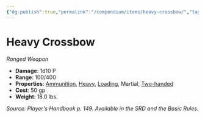 ```yaml
---
{"dg-publish":true,"permalink":"/compendium/items/heavy-crossbow/","tags":["compendium/src/5e/phb","item/property/ammunition","item/property/heavy","item/property/loading","item/property/martial","item/property/two-handed","item/weapon/martial/ranged"]}
---
```


# Heavy Crossbow
*Ranged Weapon*  

- **Damage**: 1d10 P
- **Range**: 100/400
- **Properties**: [Ammunition](rules/item-properties.md#Ammunition), [Heavy](rules/item-properties.md#Heavy), [Loading](rules/item-properties.md#Loading), Martial, [Two-handed](rules/item-properties.md#Two-handed)
- **Cost**: 50 gp
- **Weight**: 18.0 lbs.

*Source: Player's Handbook p. 149. Available in the SRD and the Basic Rules.*